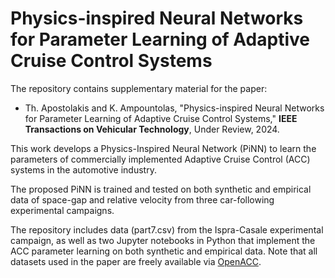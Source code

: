 # Physics-inspired Neural Networks for Parameter Learning of Adaptive Cruise Control Systems

The repository contains supplementary material for the paper:
- Th. Apostolakis and K. Ampountolas, "Physics-inspired Neural Networks for Parameter Learning of Adaptive Cruise Control Systems," **IEEE Transactions on Vehicular Technology**, Under Review, 2024.

This work develops a Physics-Inspired Neural Network (PiNN) to learn the parameters of commercially implemented Adaptive Cruise Control (ACC) systems in the automotive industry.

The proposed PiNN is trained and tested on both synthetic and empirical data of space-gap and relative velocity from three car-following experimental campaigns.

The repository includes data (part7.csv) from the Ispra-Casale experimental campaign, as well as two Jupyter notebooks in Python that implement the ACC parameter learning on both synthetic and empirical data. Note that all datasets used in the paper are freely available via [OpenACC](http://data.europa.eu/89h/9702c950-c80f-4d2f-982f-44d06ea0009f).
